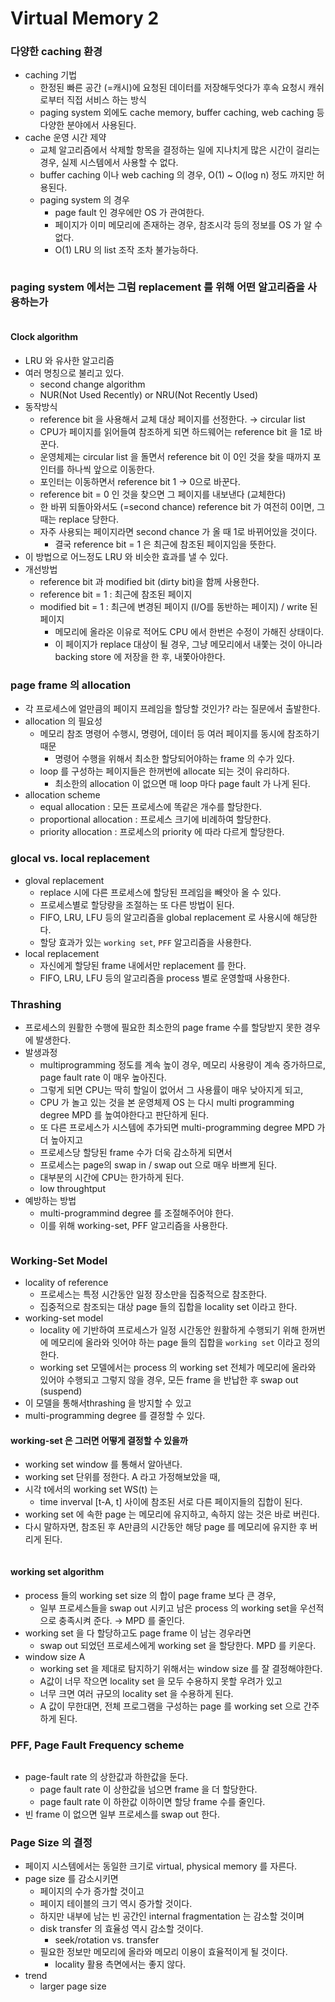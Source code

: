 # Virtual Memory 2

### 다양한 caching 환경

* caching 기법
  * 한정된 빠른 공간 (=캐시)에 요청된 데이터를 저장해두엇다가 후속 요청시 캐쉬로부터 직접 서비스 하는 방식
  * paging system 외에도 cache memory, buffer caching, web caching 등 다양한 분야에서 사용된다.
* cache 운영 시간 제약
  * 교체 알고리즘에서 삭제할 항목을 결정하는 일에 지나치게 많은 시간이 걸리는 경우, 실제 시스템에서 사용할 수 없다.
  * buffer caching 이나 web caching 의 경우, O(1) \~ O(log n) 정도 까지만 허용된다.
  * paging system 의 경우
    * page fault 인 경우에만 OS 가 관여한다.
    * 페이지가 이미 메모리에 존재하는 경우, 참조시각 등의 정보를 OS 가 알 수 없다.
    * O(1) LRU 의 list 조작 조차 불가능하다.

<figure><img src="../../.gitbook/assets/image (2) (6).png" alt=""><figcaption></figcaption></figure>



### paging system 에서는 그럼 replacement 를 위해 어떤 알고리즘을 사용하는가

<figure><img src="../../.gitbook/assets/image (3) (1).png" alt=""><figcaption></figcaption></figure>

#### Clock algorithm

* LRU 와 유사한 알고리즘
* 여러 명칭으로 불리고 있다.
  * second change algorithm
  * NUR(Not Used Recently) or NRU(Not Recently Used)
* 동작방식
  * reference bit 을 사용해서 교체 대상 페이지를 선정한다. → circular list
  * CPU가 페이지를 읽어들여 참조하게 되면 하드웨어는 reference bit 을 1로 바꾼다.
  * 운영체제는 circular list 을 돌면서 reference bit 이 0인 것을 찾을 때까지 포인터를 하나씩 앞으로 이동한다.
  * 포인터는 이동하면서 reference bit 1 → 0으로 바꾼다.
  * reference bit = 0 인 것을 찾으면 그 페이지를 내보낸다 (교체한다)
  * 한 바뀌 되돌아와서도 (=second chance) reference bit 가 여전히 0이면, 그때는 replace 당한다.
  * 자주 사용되는 페이지라면 second chance 가 올 때 1로 바뀌어있을 것이다.
    * 결국 reference bit = 1 은 최근에 참조된 페이지임을 뜻한다.
* 이 방법으로 어느정도 LRU 와 비슷한 효과를 낼 수 있다.
* 개선방법
  * reference bit 과 modified bit (dirty bit)을 함께 사용한다.
  * reference bit = 1 : 최근에 참조된 페이지
  * modified bit = 1 : 최근에 변경된 페이지 (I/O를 동반하는 페이지) / write 된 페이지
    * 메모리에 올라온 이유로 적어도 CPU 에서 한번은 수정이 가해진 상태이다.
    * 이 페이지가 replace 대상이 될 경우, 그냥 메모리에서 내쫓는 것이 아니라 backing store 에 저장을 한 후, 내쫓아야한다.

### page frame 의 allocation

* 각 프로세스에 얼만큼의 페이지 프레임을 할당할 것인가? 라는 질문에서 출발한다.
* allocation 의 필요성
  * 메모리 참조 명령어 수행시, 명령어, 데이터 등 여러 페이지를 동시에 참조하기 때문
    * 명령어 수행을 위해서 최소한 할당되어야하는 frame 의 수가 있다.
  * loop 를 구성하는 페이지들은 한꺼번에 allocate 되는 것이 유리하다.
    * 최소한의 allocation 이 없으면 매 loop 마다 page fault 가 나게 된다.
* allocation scheme
  * equal allocation : 모든 프로세스에 똑같은 개수를 할당한다.
  * proportional allocation : 프로세스 크기에 비례하여 할당한다.
  * priority allocation : 프로세스의 priority 에 따라 다르게 할당한다.

### glocal vs. local replacement

* gloval replacement
  * replace 시에 다른 프로세스에 할당된 프레임을 빼앗아 올 수 있다.
  * 프로세스별로 할당량을 조절하는 또 다른 방법이 된다.
  * FIFO, LRU, LFU 등의 알고리즘을 global replacement 로 사용시에 해당한다.
  * 할당 효과가 있는 `working set`, `PFF` 알고리즘을 사용한다.
* local replacement
  * 자신에게 할당된 frame 내에서만 replacement 를 한다.
  * FIFO, LRU, LFU 등의 알고리즘을 process 별로 운영할때 사용한다.

### Thrashing

* 프로세스의 원활한 수행에 필요한 최소한의 page frame 수를 할당받지 못한 경우에 발생한다.
* 발생과정
  * multiprogramming 정도를 계속 높이 경우, 메모리 사용량이 계속 증가하므로, page fault rate 이 매우 높아진다.
  * 그렇게 되면 CPU는 딱히 할일이 없어서 그 사용률이 매우 낮아지게 되고,
  * CPU 가 놀고 있는 것을 본 운영체제 OS 는 다시 multi programming degree MPD 를 높여야한다고 판단하게 된다.
  * 또 다른 프로세스가 시스템에 추가되면 multi-programming degree MPD 가 더 높아지고
  * 프로세스당 할당된 frame 수가 더욱 감소하게 되면서
  * 프로세스는 page의 swap in / swap out 으로 매우 바쁘게 된다.
  * 대부분의 시간에 CPU는 한가하게 된다.
  * low throughtput
* 예방하는 방법
  * multi-programmind degree 를 조절해주어야 한다.
  * 이를 위해 working-set, PFF 알고리즘을 사용한다.

<figure><img src="../../.gitbook/assets/image (1) (2).png" alt=""><figcaption></figcaption></figure>



### Working-Set Model

* locality of reference
  * 프로세스는 특정 시간동안 일정 장소만을 집중적으로 참조한다.
  * 집중적으로 참조되는 대상 page 들의 집합을 locality set 이라고 한다.
* working-set model
  * locality 에 기반하여 프로세스가 일정 시간동안 원활하게 수행되기 위해 한꺼번에 메모리에 올라와 잇어야 하는 page 들의 집합을 `working set` 이라고 정의한다.
  * working set 모델에서는 process 의 working set 전체가 메모리에 올라와 있어야 수행되고 그렇지 않을 경우, 모든 frame 을 반납한 후 swap out (suspend)
* 이 모델을 통해서thrashing 을 방지할 수 있고
* multi-programming degree 를 결정할 수 있다.

#### working-set 은 그러면 어떻게 결정할 수 있을까

* working set window 를 통해서 알아낸다.
* working set 단위를 정한다. A 라고 가정해보았을 때,
* 시각 t에서의 working set WS(t) 는
  * time inverval \[t-A, t] 사이에 참조된 서로 다른 페이지들의 집합이 된다.
* working set 에 속한 page 는 메모리에 유지하고, 속하지 않는 것은 바로 버린다.
* 다시 말하자면, 참조된 후 A만큼의 시간동안 해당 page 를 메모리에 유지한 후 버리게 된다.

<figure><img src="../../.gitbook/assets/image (4) (4).png" alt=""><figcaption></figcaption></figure>



#### working set algorithm

* process 들의 working set size 의 합이 page frame 보다 큰 경우,
  * 일부 프로세스들을 swap out 시키고 남은 process 의 working set을 우선적으로 충족시켜 준다. → MPD 를 줄인다.
* working set 을 다 할당하고도 page frame 이 남는 경우라면
  * swap out 되었던 프로세스에게 working set 을 할당한다. MPD 를 키운다.
* window size A
  * working set 을 제대로 탐지하기 위해서는 window size 를 잘 결정해야한다.
  * A값이 너무 작으면 locality set 을 모두 수용하지 못할 우려가 있고
  * 너무 크면 여러 규모의 locality set 을 수용하게 된다.
  * A 값이 무한대면, 전체 프로그램을 구성하는 page 를 working set 으로 간주하게 된다.

### PFF, Page Fault Frequency scheme

<figure><img src="../../.gitbook/assets/image (7) (4).png" alt=""><figcaption></figcaption></figure>



* page-fault rate 의 상한값과 하한값을 둔다.
  * page fault rate 이 상한값을 넘으면 frame 을 더 할당한다.
  * page fault rate 이 하한값 이하이면 할당 frame 수를 줄인다.
* 빈 frame 이 없으면 일부 프로세스를 swap out 한다.

### Page Size 의 결정

* 페이지 시스템에서는 동일한 크기로 virtual, physical memory 를 자른다.
* page size 를 감소시키면
  * 페이지의 수가 증가할 것이고
  * 페이지 테이블의 크기 역시 증가할 것이다.
  * 하지만 내부에 남는 빈 공간인 internal fragmentation 는 감소할 것이며
  * disk transfer 의 효율성 역시 감소할 것이다.
    * seek/rotation vs. transfer
  * 필요한 정보만 메모리에 올라와 메모리 이용이 효율적이게 될 것이다.
    * locality 활용 측면에서는 좋지 않다.
* trend
  * larger page size



